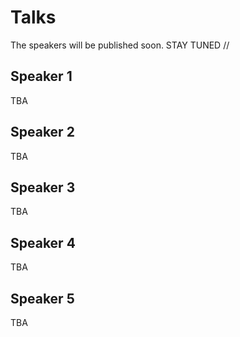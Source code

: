 # Talks

The speakers will be published soon. STAY TUNED //

## Speaker 1
 TBA
 
 ## Speaker 2
 TBA
 
 ## Speaker 3
 TBA
 
 ## Speaker 4
 TBA
 
 ## Speaker 5
 TBA
